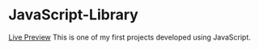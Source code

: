 # JavaScript-Library
<a href="https://ren-wastaken.github.io/JavaScript-Library/">Live Preview</a>
This is one of my first projects developed using JavaScript.
